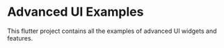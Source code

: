 # Advanced UI Examples

This flutter project contains all the examples of advanced UI widgets and features.
